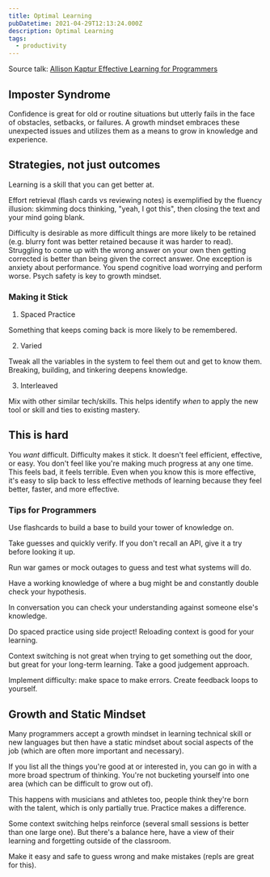 ```yaml
---
title: Optimal Learning
pubDatetime: 2021-04-29T12:13:24.000Z
description: Optimal Learning
tags:
  - productivity
---
```


Source talk: [Allison Kaptur Effective Learning for Programmers](https://youtu.be/Mcc6JEhDSpo)

## Imposter Syndrome

Confidence is great for old or routine situations but utterly fails in the face of obstacles, setbacks, or failures. A growth mindset embraces these unexpected issues and utilizes them as a means to grow in knowledge and experience.

## Strategies, not just outcomes

Learning is a skill that you can get better at.

Effort retrieval (flash cards vs reviewing notes) is exemplified by the fluency illusion: skimming docs thinking, "yeah, I got this", then closing the text and your mind going blank.

Difficulty is desirable as more difficult things are more likely to be retained (e.g. blurry font was better retained because it was harder to read). Struggling to come up with the wrong answer on your own then getting corrected is better than being given the correct answer. One exception is anxiety about performance. You spend cognitive load worrying and perform worse. Psych safety is key to growth mindset.

### Making it Stick

1. Spaced Practice

Something that keeps coming back is more likely to be remembered.

2. Varied

Tweak all the variables in the system to feel them out and get to know them. Breaking, building, and tinkering deepens knowledge.

3. Interleaved

Mix with other similar tech/skills. This helps identify _when_ to apply the new tool or skill and ties to existing mastery.

## This is hard

You _want_ difficult. Difficulty makes it stick. It doesn't feel efficient, effective, or easy. You don't feel like you're making much progress at any one time. This feels bad, it feels terrible. Even when you know this is more effective, it's easy to slip back to less effective methods of learning because they feel better, faster, and more effective.

### Tips for Programmers

Use flashcards to build a base to build your tower of knowledge on.

Take guesses and quickly verify. If you don't recall an API, give it a try before looking it up.

Run war games or mock outages to guess and test what systems will do.

Have a working knowledge of where a bug might be and constantly double check your hypothesis.

In conversation you can check your understanding against someone else's knowledge.

Do spaced practice using side project! Reloading context is good for your learning.

Context switching is not great when trying to get something out the door, but great for your long-term learning. Take a good judgement approach.

Implement difficulty: make space to make errors. Create feedback loops to yourself.

## Growth and Static Mindset

Many programmers accept a growth mindset in learning technical skill or new languages but then have a static mindset about social aspects of the job (which are often more important and necessary).

If you list all the things you're good at or interested in, you can go in with a more broad spectrum of thinking. You're not bucketing yourself into one area (which can be difficult to grow out of).

This happens with musicians and athletes too, people think they're born with the talent, which is only partially true. Practice makes a difference.

Some context switching helps reinforce (several small sessions is better than one large one). But there's a balance here, have a view of their learning and forgetting outside of the classroom.

Make it easy and safe to guess wrong and make mistakes (repls are great for this).
